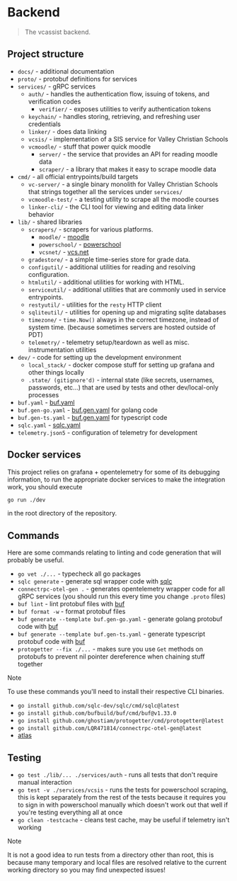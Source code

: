 # Backend

> The vcassist backend.

## Project structure

- `docs/` - additional documentation
- `proto/` - protobuf definitions for services
- `services/` - gRPC services
   - `auth/` - handles the authentication flow, issuing of tokens, and verification codes
      - `verifier/` - exposes utilities to verify authentication tokens
   - `keychain/` - handles storing, retrieving, and refreshing user credentials
   - `linker/` - does data linking
   - `vcsis/` - implementation of a SIS service for Valley Christian Schools
   - `vcmoodle/` - stuff that power quick moodle
      - `server/` - the service that provides an API for reading moodle data
      - `scraper/` - a library that makes it easy to scrape moodle data
- `cmd/` - all official entrypoints/build targets
   - `vc-server/` - a single binary monolith for Valley Christian Schools that strings together all the services under `services/`
   - `vcmoodle-test/` - a testing utility to scrape all the moodle courses
   - `linker-cli/` - the CLI tool for viewing and editing data linker behavior
- `lib/` - shared libraries
   - `scrapers/` - scrapers for various platforms.
      - `moodle/` - [moodle](https://moodle.org/)
      - `powerschool/` - [powerschool](https://powerschool.com/)
      - `vcsnet/` - [vcs.net](https://vcs.net)
   - `gradestore/` - a simple time-series store for grade data.
   - `configutil/` - additional utilities for reading and resolving configuration.
   - `htmlutil/` - additional utilities for working with HTML.
   - `serviceutil/` - additional utilities that are commonly used in service entrypoints.
   - `restyutil/` - utilities for the `resty` HTTP client
   - `sqliteutil/` - utilities for opening up and migrating sqlite databases
   - `timezone/` - `time.Now()` always in the correct timezone, instead of system time. (because sometimes servers are hosted outside of PDT)
   - `telemetry/` - telemetry setup/teardown as well as misc. instrumentation utilities
- `dev/` - code for setting up the development environment
   - `local_stack/` - docker compose stuff for setting up grafana and other things locally
   - `.state/ (gitignore'd)` - internal state (like secrets, usernames, passwords, etc...) that are used by tests and other dev/local-only processes
- `buf.yaml` - [buf.yaml](https://buf.build/docs/configuration/v2/buf-gen-yaml)
- `buf.gen-go.yaml` - [buf.gen.yaml](https://buf.build/docs/configuration/v2/buf-gen-yaml) for golang code
- `buf.gen-ts.yaml` - [buf.gen.yaml](https://buf.build/docs/configuration/v2/buf-gen-yaml) for typescript code
- `sqlc.yaml` - [sqlc.yaml](https://docs.sqlc.dev/en/latest/reference/config.html)
- `telemetry.json5` - configuration of telemetry for development

## Docker services

This project relies on grafana + opentelemetry for some of its debugging information, to run the appropriate docker services to make the integration work, you should execute

```sh
go run ./dev
```

in the root directory of the repository.

## Commands

Here are some commands relating to linting and code generation that will probably be useful.

- `go vet ./...` - typecheck all go packages
- `sqlc generate` - generate sql wrapper code with [sqlc](https://sqlc.dev/)
- `connectrpc-otel-gen .` - generates opentelemetry wrapper code for all gRPC services (you should run this every time you change `.proto` files)
- `buf lint` - lint protobuf files with [buf](https://buf.build/)
- `buf format -w` - format protobuf files
- `buf generate --template buf.gen-go.yaml` - generate golang protobuf code with [buf](https://buf.build/)
- `buf generate --template buf.gen-ts.yaml` - generate typescript protobuf code with [buf](https://buf.build/)
- `protogetter --fix ./...` - makes sure you use `Get` methods on protobufs to prevent nil pointer dereference when chaining stuff together

> [!NOTE]
> To use these commands you'll need to install their respective CLI binaries.

- `go install github.com/sqlc-dev/sqlc/cmd/sqlc@latest`
- `go install github.com/bufbuild/buf/cmd/buf@v1.33.0`
- `go install github.com/ghostiam/protogetter/cmd/protogetter@latest`
- `go install github.com/LQR471814/connectrpc-otel-gen@latest`
- [atlas](https://atlasgo.io/)

## Testing

- `go test ./lib/... ./services/auth` - runs all tests that don't require manual interaction
- `go test -v ./services/vcsis` - runs the tests for powerschool scraping, this is kept separately from the rest of the tests because it requires you to sign in with powerschool manually which doesn't work out that well if you're testing everything all at once
- `go clean -testcache` - cleans test cache, may be useful if telemetry isn't working

> [!NOTE]
> It is not a good idea to run tests from a directory other than root, this is because many temporary and local files are resolved relative to the current working directory so you may find unexpected issues!

